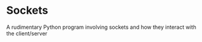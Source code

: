 # Sockets
A rudimentary Python program involving sockets and how they interact with the client/server
